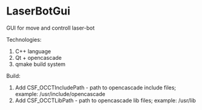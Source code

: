 # LaserBotGui
GUI for move and controll laser-bot

Technologies:
1. C++ language
2. Qt + opencascade
3. qmake build system

Build:
1. Add CSF_OCCTIncludePath - path to opencascade include files;
   example: /usr/include/opencascade
2. Add CSF_OCCTLibPath - path to opencascade lib files;
   example: /usr/lib
